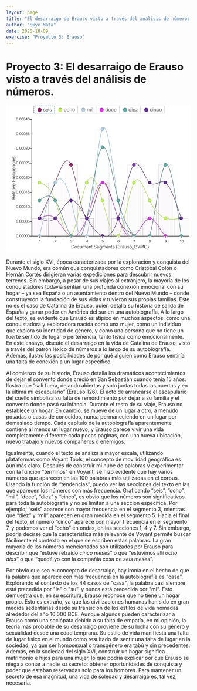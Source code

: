 ```yaml
---
layout: page
title: "El desarraigo de Erauso visto a través del análisis de números."
author: "Skye Mata"
date: 2025-10-09
exercise: "Proyecto 3: Erauso"
---
```


# Proyecto 3: El desarraigo de Erauso visto a través del análisis de números. 

![imagen](https://raw.githubusercontent.com/dh-miami/SPA_410_Fall25/refs/heads/main/assets/img/MATA_NUMEROS.png)

Durante el siglo XVI, época caracterizada por la exploración y conquista del Nuevo Mundo, era común que conquistadores como Cristóbal Colón o Hernán Cortés dirigieran varias expediciones para descubrir nuevos terrenos. Sin embargo, a pesar de sus viajes al extranjero, la mayoría de los conquistadores todavía sentían una profunda conexión emocional con su hogar – ya sea España o un asentamiento dentro del Nuevo Mundo – donde construyeron la fundación de sus vidas y tuvieron sus propias familias. Este no es el caso de Catalina de Erauso, quien detalla su historia de salida de España y ganar poder en América del sur en una autobiografía. A lo largo del texto, es evidente que Erauso es atípico en muchos aspectos: como una conquistadora y exploradora nacida como una mujer, como un individuo que explora su identidad de género, y como una persona que no tiene un fuerte sentido de lugar o pertenencia, tanto física como emocionalmente. En este ensayo, discuto el desarraigo en la vida de Catalina de Erauso, visto a través del patrón léxico de números a lo largo de su autobiografía. Además, ilustro las posibilidades de por qué alguien como Erauso sentiría una falta de conexión a un lugar específico.  

Al comienzo de su historia, Erauso detalla los dramáticos acontecimientos de dejar el convento donde creció en San Sebastián cuando tenía 15 años. Ilustra que “salí fuera, dejando abiertas y solo juntas todas las puertas y en la última mi escapulario” (Erauso 126). El acto de arrancarse el escapulario del cuello simboliza su falta de remordimiento por dejar a su familia y el convento donde pasó su infancia. Durante el resto de su viaje, Erauso no establece un hogar. En cambio, se mueve de un lugar a otro, a menudo posadas o casas de conocidos, nunca permaneciendo en un lugar por demasiado tiempo. Cada capítulo de la autobiografía aparentemente contiene al menos un lugar nuevo, y Erauso parece vivir una vida completamente diferente cada pocas páginas, con una nueva ubicación, nuevo trabajo y nuevos compañeros o enemigos. 

Igualmente, cuando el texto se analiza a mayor escala, utilizando plataformas como Voyant Tools, el concepto de movilidad geográfica es aún más claro. Después de construir mi nube de palabras y experimentar con la función "terminos" en Voyant, se hizo evidente que hay varios números que aparecen en las 100 palabras más utilizadas en el corpus. Usando la función de “tendencias”, puedo ver las secciones del texto en las que aparecen los números con más frecuencia. Graficando “seis”, “ocho”, “mil”, “doce”, “diez” y “cinco”, es obvio que los números son significativos para toda la autobiografía y no se limitan a una sección específica. Por ejemplo, “seis” aparece con mayor frecuencia en el segmento 3, mientras que “diez” y “mil” aparecen en gran medida en el segmento 5. Hacia el final del texto, el número “cinco” aparece con mayor frecuencia en el segmento 7, y podemos ver el “ocho” en ondas, en las secciones 1, 4 y 7. Sin embargo, podría decirse que la característica más relevante de Voyant permite buscar fácilmente el contexto en el que se escriben estas palabras. La gran mayoría de los números mencionados son utilizados por Erauso para describir que “estuve retraído *cinco meses*” o que “estuvimos allí *ocho días*” o que “quedé yo con la compañía cosa de *seis meses*”. 

Por obvio que sea el concepto de desarraigo, hay ironía en el hecho de que la palabra que aparece con más frecuencia en la autobiografía es "casa”. Explorando el contexto de los 44 casos de "casa", la palabra casi siempre está precedida por "la" o "su", y nunca está precedida por "mi". Esto demuestra que, en su escritura, Erauso reconoce que no tiene un hogar propio. Esto es extraño, ya que las civilizaciones humanas han sido en gran medida sedentarias desde su transición de los estilos de vida nómadas alrededor del año 10.000 BCE. Aunque algunos pueden caracterizar a Erauso como una sociópata debido a su falta de empatía, en mi opinión, la teoría más probable de su desarraigo proviene de su lucha con su género y sexualidad desde una edad temprana. Su estilo de vida manifiesta una falta de lugar físico en el mundo como resultado de sentir una falta de lugar en la sociedad, ya que ser homosexual o transgénero era tabú y sin precedentes. Además, en la sociedad del siglo XVI, construir un hogar significa matrimonio e hijos para una mujer, lo que podría explicar por qué Erauso se niega a contar a nadie su secreto: obtener oportunidades de conquista y poder que estaban reservadas solo para los hombres. Para mantener un secreto de esa magnitud, una vida de soledad y desarraigo es, tal vez, necesaria.
